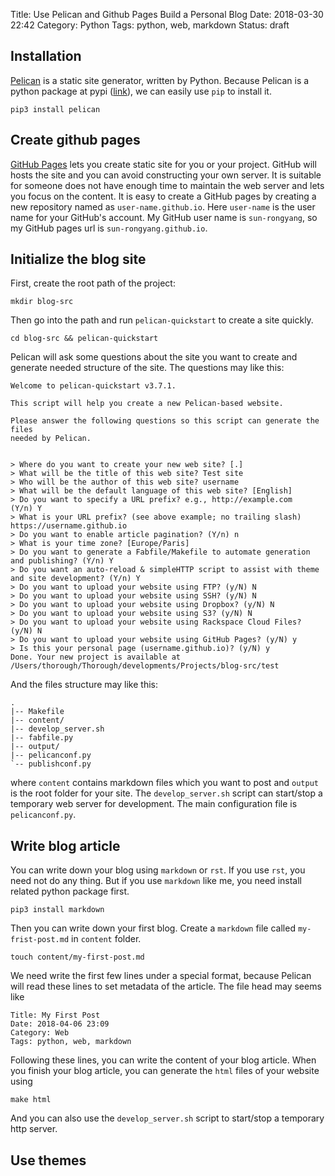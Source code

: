 Title: Use Pelican and Github Pages Build a Personal Blog
Date: 2018-03-30 22:42
Category: Python
Tags: python, web, markdown
Status: draft

## Installation
[Pelican](https://blog.getpelican.com) is a static site generator, written by Python. Because Pelican is a python package at pypi ([link](https://pypi.python.org/pypi/pelican/)), we can easily use `pip` to install it.
```shell
pip3 install pelican
```

## Create github pages
[GitHub Pages](https://pages.github.com) lets you create static site for you or your project. GitHub will hosts the site and you can avoid constructing your own server. It is suitable for someone does not have enough time to maintain the web server and lets you focus on the content. It is easy to create a GitHub pages by creating a new repository named as `user-name.github.io`. Here `user-name` is the user name for your GitHub's account. My GitHub user name is `sun-rongyang`, so my GitHub pages url is `sun-rongyang.github.io`.

## Initialize the blog site
First, create the root path of the project:
```
mkdir blog-src
```
Then go into the path and run `pelican-quickstart` to create a site quickly.
```
cd blog-src && pelican-quickstart
```
Pelican will ask some questions about the site you want to create and generate needed structure of the site. The questions may like this:
```
Welcome to pelican-quickstart v3.7.1.

This script will help you create a new Pelican-based website.

Please answer the following questions so this script can generate the files
needed by Pelican.


> Where do you want to create your new web site? [.]
> What will be the title of this web site? Test site
> Who will be the author of this web site? username
> What will be the default language of this web site? [English]
> Do you want to specify a URL prefix? e.g., http://example.com   (Y/n) Y
> What is your URL prefix? (see above example; no trailing slash) https://username.github.io
> Do you want to enable article pagination? (Y/n) n
> What is your time zone? [Europe/Paris]
> Do you want to generate a Fabfile/Makefile to automate generation and publishing? (Y/n) Y
> Do you want an auto-reload & simpleHTTP script to assist with theme and site development? (Y/n) Y
> Do you want to upload your website using FTP? (y/N) N
> Do you want to upload your website using SSH? (y/N) N
> Do you want to upload your website using Dropbox? (y/N) N
> Do you want to upload your website using S3? (y/N) N
> Do you want to upload your website using Rackspace Cloud Files? (y/N) N
> Do you want to upload your website using GitHub Pages? (y/N) y
> Is this your personal page (username.github.io)? (y/N) y
Done. Your new project is available at /Users/thorough/Thorough/developments/Projects/blog-src/test
```
And the files structure may like this:
```
.
|-- Makefile
|-- content/
|-- develop_server.sh
|-- fabfile.py
|-- output/
|-- pelicanconf.py
`-- publishconf.py
```
where `content` contains markdown files which you want to post and `output` is the root folder for your site. The `develop_server.sh` script can start/stop a temporary web server for development. The main configuration file is `pelicanconf.py`.

## Write blog article
You can write down your blog using `markdown` or `rst`. If you use `rst`, you need not do any thing. But if you use `markdown` like me, you need install related python package first.
```
pip3 install markdown
```
Then you can write down your first blog. Create a `markdown` file called `my-frist-post.md` in `content` folder.
```
touch content/my-first-post.md
```
We need write the first few lines under a special format, because Pelican will read these lines to set metadata of the article. The file head may seems like
```
Title: My First Post
Date: 2018-04-06 23:09
Category: Web
Tags: python, web, markdown
```
Following these lines, you can write the content of your blog article. When you finish your blog article, you can generate the `html` files of your website using
```
make html
```
And you can also use the `develop_server.sh` script to start/stop a temporary http server. 

## Use themes
